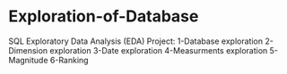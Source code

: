 # Exploration-of-Database
SQL Exploratory Data Analysis (EDA) Project:
1-Database exploration
2-Dimension exploration
3-Date exploration
4-Measurments exploration
5-Magnitude
6-Ranking

